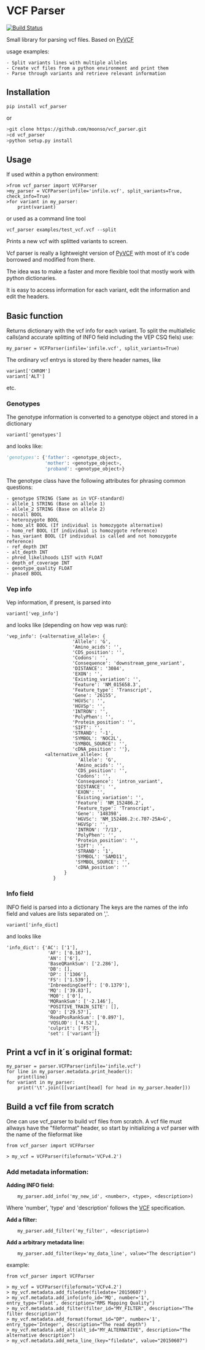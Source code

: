 # VCF Parser #

[![Build Status](https://travis-ci.org/moonso/vcf_parser.svg)](https://travis-ci.org/moonso/vcf_parser)

Small library for parsing vcf files. Based on [PyVCF](https://github.com/jamescasbon/PyVCF)

usage examples:
    
    - Split variants lines with multiple alleles
    - Create vcf files from a python environment and print them
    - Parse through variants and retrieve relevant information

## Installation ##


    pip install vcf_parser

or 

```bash
>git clone https://github.com/moonso/vcf_parser.git
>cd vcf_parser
>python setup.py install
```

## Usage ##


If used within a python environment:

```python3
>from vcf_parser import VCFParser
>my_parser = VCFParser(infile='infile.vcf', split_variants=True, check_info=True)
>for variant in my_parser:
    print(variant)
```

or used as a command line tool

    vcf_parser examples/test_vcf.vcf --split

Prints a new vcf with splitted variants to screen.

Vcf parser is really a lightweight version of [PyVCF](https://github.com/jamescasbon/PyVCF) with most of it's code borrowed and modified from there.

The idea was to make a faster and more flexible tool that mostly work with python dictionaries.

It is easy to access information for each variant, edit the information and edit the headers.

## Basic function ##


Returns dictionary with the vcf info for each variant.
To split the multiallelic calls(and accurate splitting of INFO field including the VEP CSQ fiels) use:
    
    my_parser = VCFParser(infile='infile.vcf', split_variants=True)

The ordinary vcf entrys is stored by there header names, like
    
    variant['CHROM']
    variant['ALT']

etc.

### Genotypes ###

The genotype information is converted to a genotype object and stored in a dictionary

    variant['genotypes']

and looks like:

```python
'genotypes': {'father': <genotype_object>,
              'mother': <genotype_object>,
              'proband': <genotype_object>}
```
The genotype class have the following attributes for phrasing common questions:

    - genotype STRING (Same as in VCF-standard)
    - allele_1 STRING (Base on allele 1)
    - allele_2 STRING (Base on allele 2)
    - nocall BOOL
    - heterozygote BOOL 
    - homo_alt BOOL (If individual is homozygote alternative)
    - homo_ref BOOL (If individual is homozygote reference)
    - has_variant BOOL (If individual is called and not homozygote reference)
    - ref_depth INT
    - alt_depth INT
    - phred_likelihoods LIST with FLOAT
    - depth_of_coverage INT
    - genotype_quality FLOAT
    - phased BOOL

### Vep info ###

Vep information, if present, is parsed into

    variant['vep_info']

and looks like (depending on how vep was run):

    'vep_info': {<alternative_allele>: {
                            'Allele': 'G',
                            'Amino_acids': '',
                            'CDS_position': '',
                            'Codons': '',
                            'Consequence': 'downstream_gene_variant',
                            'DISTANCE': '3084',
                            'EXON': '',
                            'Existing_variation': '',
                            'Feature': 'NM_015658.3',
                            'Feature_type': 'Transcript',
                            'Gene': '26155',
                            'HGVSc': '',
                            'HGVSp': '',
                            'INTRON': '',
                            'PolyPhen': '',
                            'Protein_position': '',
                            'SIFT': '',
                            'STRAND': '-1',
                            'SYMBOL': 'NOC2L',
                            'SYMBOL_SOURCE': '',
                            'cDNA_position': ''},
                  <alternative_allele>: {
                              'Allele': 'G',
                             'Amino_acids': '',
                             'CDS_position': '',
                             'Codons': '',
                             'Consequence': 'intron_variant',
                             'DISTANCE': '',
                             'EXON': '',
                             'Existing_variation': '',
                             'Feature': 'NM_152486.2',
                             'Feature_type': 'Transcript',
                             'Gene': '148398',
                             'HGVSc': 'NM_152486.2:c.707-25A>G',
                             'HGVSp': '',
                             'INTRON': '7/13',
                             'PolyPhen': '',
                             'Protein_position': '',
                             'SIFT': '',
                             'STRAND': '1',
                             'SYMBOL': 'SAMD11',
                             'SYMBOL_SOURCE': '',
                             'cDNA_position': ''
                         }
                     }

### Info field ###

INFO field is parsed into a dictionary
The keys are the names of the info field and values are lists separated on ','.

    variant['info_dict]

and looks like

    'info_dict': {'AC': ['1'],
                   'AF': ['0.167'],
                   'AN': ['6'],
                   'BaseQRankSum': ['2.286'],
                   'DB': [],
                   'DP': ['1306'],
                   'FS': ['1.539'],
                   'InbreedingCoeff': ['0.1379'],
                   'MQ': ['39.83'],
                   'MQ0': ['0'],
                   'MQRankSum': ['-2.146'],
                   'POSITIVE_TRAIN_SITE': [],
                   'QD': ['29.57'],
                   'ReadPosRankSum': ['0.897'],
                   'VQSLOD': ['4.52'],
                   'culprit': ['FS'],
                   'set': ['variant']}


## Print a vcf in it´s original format: ##

    my_parser = parser.VCFParser(infile='infile.vcf')
    for line in my_parser.metadata.print_header():
        print(line)
    for variant in my_parser:
	    print('\t'.join([[variant[head] for head in my_parser.header]))

## Build a vcf file from scratch ##

One can use vcf_parser to build vcf files from scratch.
A vcf file must allways have the "fileformat" header, so start by initializing a vcf parser with the name of the fileformat like

```
from vcf_parser import VCFParser

> my_vcf = VCFParser(fileformat='VCFv4.2')

```

### Add metadata information: ###

**Adding INFO field:** 

        my_parser.add_info('my_new_id', <number>, <type>, <description>)

Where 'number', 'type' and 'description' follows the [VCF](http://www.1000genomes.org/wiki/Analysis/Variant%20Call%20Format/vcf-variant-call-format-version-41) specification.  

**Add a filter:**  

        my_parser.add_filter('my_filter', <description>)


**Add a arbitrary metadata line:**  

        my_parser.add_filter(key='my_data_line', value="The description")

example:

```
from vcf_parser import VCFParser

> my_vcf = VCFParser(fileformat='VCFv4.2')
> my_vcf.metadata.add_filedate(filedate='20150607')
> my_vcf.metadata.add_info(info_id='MQ', number='1', entry_type='Float', description="RMS Mapping Quality")
> my_vcf.metadata.add_filter(filter_id="MY_FILTER", description="The filter description")
> my_vcf.metadata.add_format(format_id="DP", number='1', entry_type='Integer', description="The read depth")
> my_vcf.metadata.add_alt(alt_id="MY_ALTERNATIVE", description="The alternative description")
> my_vcf.metadata.add_meta_line_(key="filedate", value="20150607")



```



